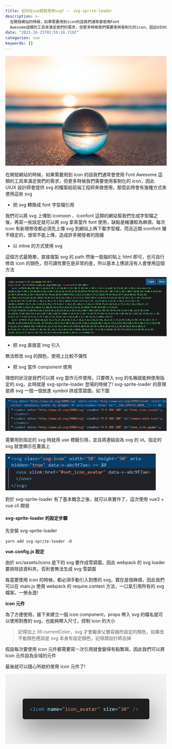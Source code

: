 ```yaml
---
title: 如何在vue輕鬆使用svg? —  svg-sprite-loader
description: >-
  在開發網站的時候，如果需要用到icon的話我們通常會使用Font
  Awesome這類的工具來滿足我們的需求，但更多時候我們需要使用客制化的icon，因此UIUX設計師會提供svg的檔案給前端工程師來做使用，那麼此時會有幾種方式來使用這些svg
date: "2022-10-25T01:59:10.719Z"
categories: vue
keywords: []
---
```


![](/img/1__XZRV__clX2gUqNkWozl5MHw.jpeg)

在開發網站的時候，如果需要用到 icon 的話我們通常會使用 Font Awesome 這類的工具來滿足我們的需求，但更多時候我們需要使用客制化的 icon，因此 UIUX 設計師會提供 svg 的檔案給前端工程師來做使用，那麼此時會有幾種方式來使用這些 svg

- 把 svg 轉換成 font 字型檔引用

我們可以將 svg 上傳到 icomoon 、iconfont 這類的網站幫我們生成字型檔之後，再寫一些設定就可以將 svg 拿來當作 font 使用，缺點是維護較為麻煩，每次 icon 有新增修改都必須先上傳 svg 到網站上再下載字型檔，而且近期 iconfont 蠻不穩定的，很常不能上傳，造成許多開發者的困擾

- 以 inline 的方式使用 svg

這個方式最簡單，直接複製 svg 的 path 然後一股腦的貼上 html 即可，也可自行修改 icon 的顏色，但可讀性實在是非常的差，所以基本上應該沒有人會使用這個方法

![](/img/1__oWIo4ehgUgErm4RPQH9AFQ.png)

- 把 svg 直接當 img 引入

無法修改 svg 的顏色，使用上比較不彈性

- 把 svg 當作 component 使用

理想的狀況是我們可以將 svg 當作元件使用，只要帶入 svg 的名稱就能夠使用指定的 svg，此時就是 svg-sprite-loader 登場的時候了! svg-sprite-loader 的原理是將 svg 一個一個放進 symbol 拼成雪碧圖，如下圖

![](/img/1__ieqVj__OY83uaUy__vSsyzhA.png)

需要用到指定的 svg 時就用 use 標籤引用，並且將連結設為 svg 的 id，指定的 svg 就會顯示在畫面上

![](/img/1__5yOaRxSg4rTEc2aElADDuQ.png)

對於 svg-sprite-loader 有了基本概念之後，就可以來實作了，這次使用 vue3 + vue cli 開發

#### svg-sprite-loader 的設定步驟

先安裝 svg-sprite-loader

`yarn add svg-sprite-loader -D`

**vue.config.js 設定**

由於 src/assets/icons 底下的 svg 要作成雪碧圖，因此 webpack 的 svg loader 要排除該資料夾，否則會無法生成 svg 雪碧圖

每當要使用 icon 的時候，都必須手動引入對應的 svg，實在是很麻煩，因此我們可以在 main.js 使用 webpack 的 require.context 方法，一口氣引用所有的 svg 檔案，一勞永逸!

**icon 元件**

為了方便使用，接下來建立一個 icon component，props 帶入 svg 的檔名就可以使用對應的 svg，也能夠帶入尺寸，控制 icon 的大小

> 記得加上 fill currentColor，svg 才會繼承父層容器所設定的顏色，如果改不動顏色應該是 svg 本身有設定顏色，記得請設計師去掉

假設每次要使用 icon 元件都需要寫一次引用就會變得有點繁瑣，因此我們可以將 Icon 元件設為全域的元件

最後就可以隨心所欲的使用 icon 元件了!

![](/img/1__9wnT6TmkxoNiY4hVdo6Qrw.png)
